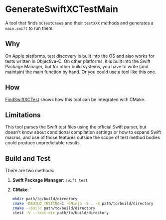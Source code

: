 # GenerateSwiftXCTestMain

A tool that finds `XCTestCase`s and their `testXXX` methods and generates a `main.swift` to run
them.

## Why

On Apple platforms, test discovery is built into the OS and also works for tests written in
Objective-C.  On other platforms, it is built into the Swift Package Manager, but for other build
systems, you have to write (and maintain) the main function by hand. Or you could use a tool like
this one.

## How

[FindSwiftXCTest](https://github.com/hylo-lang/SwiftCMakeXCTesting) shows how this tool can be
integrated with CMake.

## Limitations

This tool parses the Swift test files using the official Swift parser, but doesn't know about
conditional compilation settings or how to expand Swift macros, and use of those features outside
the scope of test method bodies could produce unpredictable results.

## Build and Test

There are two methods:

1. **Swift Package Manager**: `swift test`
2. **CMake**: `

   ```sh
   mkdir path/to/build/directory
   cmake -DBUILD_TESTING=1 -GNinja -S . -B path/to/build/directory
   cmake --build path/to/build/directory
   ctest -V --test-dir path/to/build/directory
   ```

